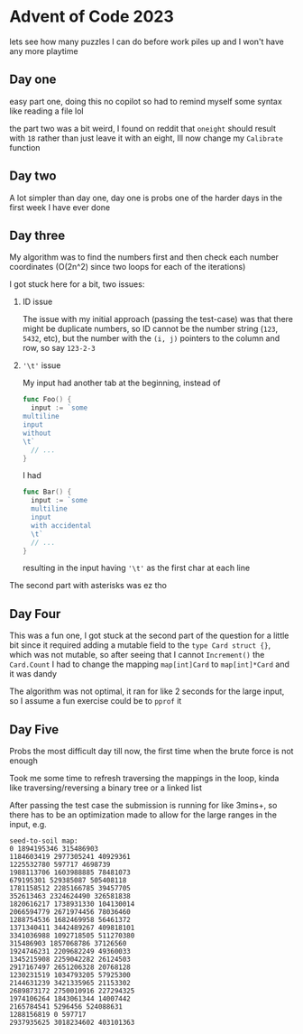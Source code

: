# Advent of Code 2023

lets see how many puzzles I can do before work piles up and I won't have any more playtime

## Day one

easy part one, doing this no copilot so had to remind myself some syntax like reading a file lol

the part two was a bit weird, I found on reddit that
`oneight` should result with `18` rather than just leave it
with an eight, Ill now change my `Calibrate` function

## Day two

A lot simpler than day one, day one is probs one of the harder days in the first
week I have ever done

## Day three

My algorithm was to find the numbers first and then check
each number coordinates (O(2n^2) since two loops for each of the iterations)

I got stuck here for a bit, two issues:

1. ID issue

    The issue with my initial approach (passing the test-case) was that there might
    be duplicate numbers, so ID cannot be the number string (`123`, `5432`, etc),
    but the number with the `(i, j)` pointers to the column and row, so say
    `123-2-3`

2. `'\t'` issue

     My input had another tab at the beginning, instead of

    ```go
    func Foo() {
      input := `some
    multiline
    input
    without
    \t`
      // ...
    }
    ```

    I had

    ```go
    func Bar() {
      input := `some
      multiline
      input
      with accidental
      \t`
      // ...
    }
    ```

    resulting in the input having `'\t'` as the first char at each line

The second part with asterisks was ez tho

## Day Four

This was a fun one, I got stuck at the second part of the question for a little
bit since it required adding a mutable field to the `type Card struct {}`, which
was not mutable, so after seeing that I cannot `Increment()` the `Card.Count` I
had to change the mapping `map[int]Card` to `map[int]*Card` and it was dandy

The algorithm was not optimal, it ran for like 2 seconds for the large input, so
I assume a fun exercise could be to `pprof` it

## Day Five

Probs the most difficult day till now, the first time when the brute force is
not enough

Took me some time to refresh traversing the mappings in the loop, kinda like
traversing/reversing a binary tree or a linked list

After passing the test case the submission is running for like 3mins+, so there
has to be an optimization made to allow for the large ranges in the input, e.g.

```plaintext
seed-to-soil map:
0 1894195346 315486903
1184603419 2977305241 40929361
1225532780 597717 4698739
1988113706 1603988885 78481073
679195301 529385087 505408118
1781158512 2285166785 39457705
352613463 2324624490 326581838
1820616217 1738931330 104130014
2066594779 2671974456 78036460
1288754536 1682469958 56461372
1371340411 3442489267 409818101
3341036988 1092718505 511270380
315486903 1857068786 37126560
1924746231 2209682249 49360033
1345215908 2259042282 26124503
2917167497 2651206328 20768128
1230231519 1034793205 57925300
2144631239 3421335965 21153302
2689873172 2750010916 227294325
1974106264 1843061344 14007442
2165784541 5296456 524088631
1288156819 0 597717
2937935625 3018234602 403101363
```
